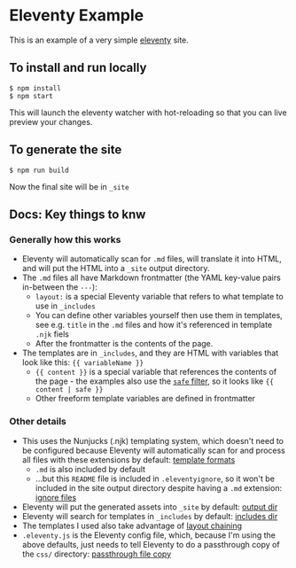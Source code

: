 # Eleventy Example

This is an example of a very simple [eleventy](https://www.11ty.dev/) site.

## To install and run locally

```
$ npm install
$ npm start
```

This will launch the eleventy watcher with hot-reloading so that you can live preview your changes.

## To generate the site

```
$ npm run build
```

Now the final site will be in `_site`

## Docs: Key things to knw

### Generally how this works
- Eleventy will automatically scan for `.md` files, will translate it into HTML, and will put the HTML into a `_site` output directory.
- The `.md` files all have Markdown frontmatter (the YAML key-value pairs in-between the `---`):
  - `layout:` is a special Eleventy variable that refers to what template to use in `_includes`
  -  You can define other variables yourself then use them in templates, see e.g. `title` in the `.md` files and how it's referenced in template `.njk` fiels
  - After the frontmatter is the contents of the page.
- The templates are in `_includes`, and they are HTML with variables that look like this: `{{ variableName }}`
  - `{{ content }}` is a special variable that references the contents of the page - the examples also use the [`safe` filter](https://mozilla.github.io/nunjucks/templating.html#safe), so it looks like `{{ content | safe }}`
  - Other freeform template variables are defined in frontmatter

### Other details
- This uses the Nunjucks (.njk) templating system, which doesn't need to be configured because Eleventy will automatically scan for and process all files with these extensions by default: [template formats](https://www.11ty.dev/docs/config/#template-formats)
  - `.md` is also included by default
  - ...but this `README` file is included in `.eleventyignore`, so it won't be included in the site output directory despite having a `.md` extension: [ignore files](https://www.11ty.dev/docs/ignores/)
- Eleventy will put the generated assets into `_site` by default: [output dir](https://www.11ty.dev/docs/config/#output-directory)
- Eleventy will search for templates in `_includes` by default: [includes dir](https://www.11ty.dev/docs/config/#directory-for-includes)
- The templates I used also take advantage of [layout chaining](https://www.11ty.dev/docs/layout-chaining/)
- `.eleventy.js` is the Eleventy config file, which, because I'm using the above defaults, just needs to tell Eleventy to do a passthrough copy of the `css/` directory: [passthrough file copy](https://www.11ty.dev/docs/copy/)
